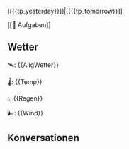 [[{{tp_yesterday}}]]|[[{{tp_tomorrow}}]]

[[📅 Aufgaben]]

## Wetter

🛰: {{AllgWetter}}

🌡: {{Temp}}

💧: {{Regen}}

🌬: {{Wind}}

## Konversationen

